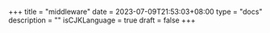 +++
title = "middleware"
date = 2023-07-09T21:53:03+08:00
type = "docs"
description = ""
isCJKLanguage = true
draft = false
+++